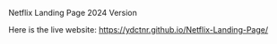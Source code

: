 Netflix Landing Page 2024 Version

Here is the live website: https://ydctnr.github.io/Netflix-Landing-Page/